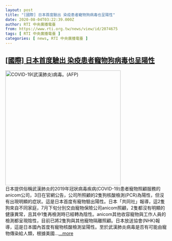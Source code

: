 ```yaml
---
layout: post
title: "[國際] 日本首度驗出 染疫患者寵物狗病毒也呈陽性"
date: 2020-08-04T03:22:39.000Z
author: RTI 中央廣播電臺
from: https://www.rti.org.tw/news/view/id/2074675
tags: [ RTI 中央廣播電臺 ]
categories: [ news, RTI 中央廣播電臺 ]
---
```

<!--1596511359000-->
[[國際] 日本首度驗出 染疫患者寵物狗病毒也呈陽性](https://www.rti.org.tw/news/view/id/2074675)
------

<div>
<img src="https://static.rti.org.tw/assets/thumbnails/2020/02/29/f6291e8eaca4345fdb39a745ec0977f4.jpg" width="360" alt="COVID-19(武漢肺炎)病毒。(AFP)" title="COVID-19(武漢肺炎)病毒。(AFP)"><br>日本提供俗稱武漢肺炎的2019年冠狀病毒疾病(COVID-19)患者寵物照顧服務的anicom公司，3日在官網公告，公司所照顧的2隻狗核酸檢測(PCR)為陽性，但沒有出現明顯的症狀。這是日本首度有寵物驗出陽性。日本「共同社」報導，這2隻狗來自不同家庭，7月下旬分別交由寵物保險公司anicom照顧，2隻都沒有明顯的健康異常，且其中1隻再檢測時已經轉為陰性。anicom其他收容寵物與工作人員的檢測都呈現陰性，目前已將2隻狗與其他寵物隔離照顧。日本放送協會(NHK)報導，這是日本國內首度有寵物核酸檢測呈陽性。至於武漢肺炎病毒是否有可能由寵物傳染給人類，根據美國...<a target="_blank" href="https://www.rti.org.tw/news/view/id/2074675">...more</a>
</div>
